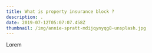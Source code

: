 ```yaml
---
title: What is property insurance block ?
description: .
date: 2019-07-12T05:07:07.458Z
thumbnail: /img/annie-spratt-mdijqynyqg8-unsplash.jpg
---
```

Lorem
